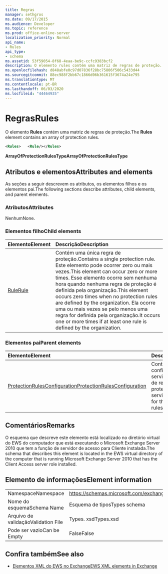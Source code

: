 ```yaml
---
title: Regras
manager: sethgros
ms.date: 09/17/2015
ms.audience: Developer
ms.topic: reference
ms.prod: office-online-server
localization_priority: Normal
api_name:
- Rules
api_type:
- schema
ms.assetid: 53f59054-8f68-4eaa-be9c-ccfc9383bcf2
description: O elemento rules contém uma matriz de regras de proteção.
ms.openlocfilehash: d848abfe0c97d07836f28bc75806f506c5433d44
ms.sourcegitcommit: 88ec988f2bb67c1866d06b361615f3674a24e795
ms.translationtype: MT
ms.contentlocale: pt-BR
ms.lasthandoff: 06/03/2020
ms.locfileid: "44464935"
---
```

# <a name="rules"></a><span data-ttu-id="90bde-103">Regras</span><span class="sxs-lookup"><span data-stu-id="90bde-103">Rules</span></span>

<span data-ttu-id="90bde-104">O elemento **Rules** contém uma matriz de regras de proteção.</span><span class="sxs-lookup"><span data-stu-id="90bde-104">The **Rules** element contains an array of protection rules.</span></span> 
  
```xml
<Rules>   <Rule/></Rules>
```

 <span data-ttu-id="90bde-105">**ArrayOfProtectionRulesType**</span><span class="sxs-lookup"><span data-stu-id="90bde-105">**ArrayOfProtectionRulesType**</span></span>
## <a name="attributes-and-elements"></a><span data-ttu-id="90bde-106">Atributos e elementos</span><span class="sxs-lookup"><span data-stu-id="90bde-106">Attributes and elements</span></span>

<span data-ttu-id="90bde-107">As seções a seguir descrevem os atributos, os elementos filhos e os elementos pai.</span><span class="sxs-lookup"><span data-stu-id="90bde-107">The following sections describe attributes, child elements, and parent elements.</span></span>
  
### <a name="attributes"></a><span data-ttu-id="90bde-108">Atributos</span><span class="sxs-lookup"><span data-stu-id="90bde-108">Attributes</span></span>

<span data-ttu-id="90bde-109">Nenhum</span><span class="sxs-lookup"><span data-stu-id="90bde-109">None.</span></span>
  
### <a name="child-elements"></a><span data-ttu-id="90bde-110">Elementos filho</span><span class="sxs-lookup"><span data-stu-id="90bde-110">Child elements</span></span>

|<span data-ttu-id="90bde-111">**Elemento**</span><span class="sxs-lookup"><span data-stu-id="90bde-111">**Element**</span></span>|<span data-ttu-id="90bde-112">**Descrição**</span><span class="sxs-lookup"><span data-stu-id="90bde-112">**Description**</span></span>|
|:-----|:-----|
|[<span data-ttu-id="90bde-113">Rule</span><span class="sxs-lookup"><span data-stu-id="90bde-113">Rule</span></span>](rule.md) <br/> |<span data-ttu-id="90bde-114">Contém uma única regra de proteção.</span><span class="sxs-lookup"><span data-stu-id="90bde-114">Contains a single protection rule.</span></span> <span data-ttu-id="90bde-115">Este elemento pode ocorrer zero ou mais vezes.</span><span class="sxs-lookup"><span data-stu-id="90bde-115">This element can occur zero or more times.</span></span> <span data-ttu-id="90bde-116">Esse elemento ocorre sem nenhuma hora quando nenhuma regra de proteção é definida pela organização.</span><span class="sxs-lookup"><span data-stu-id="90bde-116">This element occurs zero times when no protection rules are defined by the organization.</span></span> <span data-ttu-id="90bde-117">Ela ocorre uma ou mais vezes se pelo menos uma regra for definida pela organização.</span><span class="sxs-lookup"><span data-stu-id="90bde-117">It occurs one or more times if at least one rule is defined by the organization.</span></span>  <br/> |
   
### <a name="parent-elements"></a><span data-ttu-id="90bde-118">Elementos pai</span><span class="sxs-lookup"><span data-stu-id="90bde-118">Parent elements</span></span>

|<span data-ttu-id="90bde-119">**Elemento**</span><span class="sxs-lookup"><span data-stu-id="90bde-119">**Element**</span></span>|<span data-ttu-id="90bde-120">**Descrição**</span><span class="sxs-lookup"><span data-stu-id="90bde-120">**Description**</span></span>|
|:-----|:-----|
|[<span data-ttu-id="90bde-121">ProtectionRulesConfiguration</span><span class="sxs-lookup"><span data-stu-id="90bde-121">ProtectionRulesConfiguration</span></span>](protectionrulesconfiguration.md) <br/> |<span data-ttu-id="90bde-122">Contém a configuração de serviço para o serviço de regras de proteção.</span><span class="sxs-lookup"><span data-stu-id="90bde-122">Contains service configuration for the protection rules service.</span></span>  <br/> |
   
## <a name="remarks"></a><span data-ttu-id="90bde-123">Comentários</span><span class="sxs-lookup"><span data-stu-id="90bde-123">Remarks</span></span>

<span data-ttu-id="90bde-124">O esquema que descreve este elemento está localizado no diretório virtual do EWS do computador que está executando o Microsoft Exchange Server 2010 que tem a função de servidor de acesso para Cliente instalada.</span><span class="sxs-lookup"><span data-stu-id="90bde-124">The schema that describes this element is located in the EWS virtual directory of the computer that is running Microsoft Exchange Server 2010 that has the Client Access server role installed.</span></span>
  
## <a name="element-information"></a><span data-ttu-id="90bde-125">Elemento de informações</span><span class="sxs-lookup"><span data-stu-id="90bde-125">Element information</span></span>

|||
|:-----|:-----|
|<span data-ttu-id="90bde-126">Namespace</span><span class="sxs-lookup"><span data-stu-id="90bde-126">Namespace</span></span>  <br/> |https://schemas.microsoft.com/exchange/services/2006/types  <br/> |
|<span data-ttu-id="90bde-127">Nome do esquema</span><span class="sxs-lookup"><span data-stu-id="90bde-127">Schema Name</span></span>  <br/> |<span data-ttu-id="90bde-128">Esquema de tipos</span><span class="sxs-lookup"><span data-stu-id="90bde-128">Types schema</span></span>  <br/> |
|<span data-ttu-id="90bde-129">Arquivo de validação</span><span class="sxs-lookup"><span data-stu-id="90bde-129">Validation File</span></span>  <br/> |<span data-ttu-id="90bde-130">Types. xsd</span><span class="sxs-lookup"><span data-stu-id="90bde-130">Types.xsd</span></span>  <br/> |
|<span data-ttu-id="90bde-131">Pode ser vazio</span><span class="sxs-lookup"><span data-stu-id="90bde-131">Can be Empty</span></span>  <br/> |<span data-ttu-id="90bde-132">False</span><span class="sxs-lookup"><span data-stu-id="90bde-132">False</span></span>  <br/> |
   
## <a name="see-also"></a><span data-ttu-id="90bde-133">Confira também</span><span class="sxs-lookup"><span data-stu-id="90bde-133">See also</span></span>



- [<span data-ttu-id="90bde-134">Elementos XML do EWS no Exchange</span><span class="sxs-lookup"><span data-stu-id="90bde-134">EWS XML elements in Exchange</span></span>](ews-xml-elements-in-exchange.md)

